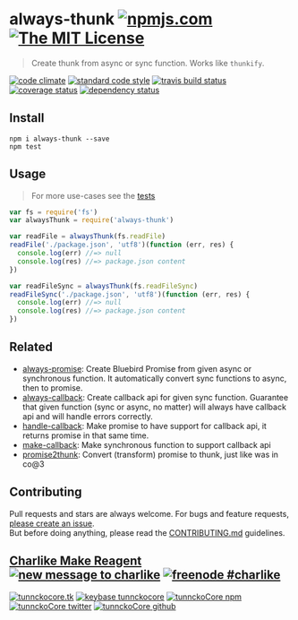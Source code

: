 # always-thunk [![npmjs.com][npmjs-img]][npmjs-url] [![The MIT License][license-img]][license-url] 

> Create thunk from async or sync function. Works like `thunkify`.

[![code climate][codeclimate-img]][codeclimate-url] [![standard code style][standard-img]][standard-url] [![travis build status][travis-img]][travis-url] [![coverage status][coveralls-img]][coveralls-url] [![dependency status][david-img]][david-url]


## Install
```
npm i always-thunk --save
npm test
```


## Usage
> For more use-cases see the [tests](./test.js)

```js
var fs = require('fs')
var alwaysThunk = require('always-thunk')

var readFile = alwaysThunk(fs.readFile)
readFile('./package.json', 'utf8')(function (err, res) {
  console.log(err) //=> null
  console.log(res) //=> package.json content
})

var readFileSync = alwaysThunk(fs.readFileSync)
readFileSync('./package.json', 'utf8')(function (err, res) {
  console.log(err) //=> null
  console.log(res) //=> package.json content
})
```


## Related
- [always-promise](https://github.com/tunnckocore/always-promise#readme): Create Bluebird Promise from given async or synchronous function. It automatically convert sync functions to async, then to promise.
- [always-callback](https://github.com/tunnckocore/always-callback#readme): Create callback api for given sync function. Guarantee that given function (sync or async, no matter) will always have callback api and will handle errors correctly.
- [handle-callback](https://github.com/hybridables/handle-callback#readme): Make promise to have support for callback api, it returns promise in that same time.
- [make-callback](https://github.com/tunnckocore/make-callback#readme): Make synchronous function to support callback api
- [promise2thunk](https://github.com/tunnckocore/promise2thunk#readme): Convert (transform) promise to thunk, just like was in co@3


## Contributing

Pull requests and stars are always welcome. For bugs and feature requests, [please create an issue](https://github.com/tunnckoCore/always-thunk/issues/new).  
But before doing anything, please read the [CONTRIBUTING.md](./CONTRIBUTING.md) guidelines.


## [Charlike Make Reagent](http://j.mp/1stW47C) [![new message to charlike][new-message-img]][new-message-url] [![freenode #charlike][freenode-img]][freenode-url]

[![tunnckocore.tk][author-www-img]][author-www-url] [![keybase tunnckocore][keybase-img]][keybase-url] [![tunnckoCore npm][author-npm-img]][author-npm-url] [![tunnckoCore twitter][author-twitter-img]][author-twitter-url] [![tunnckoCore github][author-github-img]][author-github-url]


[npmjs-url]: https://www.npmjs.com/package/always-thunk
[npmjs-img]: https://img.shields.io/npm/v/always-thunk.svg?label=always-thunk

[license-url]: https://github.com/tunnckoCore/always-thunk/blob/master/LICENSE.md
[license-img]: https://img.shields.io/badge/license-MIT-blue.svg


[codeclimate-url]: https://codeclimate.com/github/tunnckoCore/always-thunk
[codeclimate-img]: https://img.shields.io/codeclimate/github/tunnckoCore/always-thunk.svg

[travis-url]: https://travis-ci.org/tunnckoCore/always-thunk
[travis-img]: https://img.shields.io/travis/tunnckoCore/always-thunk.svg

[coveralls-url]: https://coveralls.io/r/tunnckoCore/always-thunk
[coveralls-img]: https://img.shields.io/coveralls/tunnckoCore/always-thunk.svg

[david-url]: https://david-dm.org/tunnckoCore/always-thunk
[david-img]: https://img.shields.io/david/tunnckoCore/always-thunk.svg

[standard-url]: https://github.com/feross/standard
[standard-img]: https://img.shields.io/badge/code%20style-standard-brightgreen.svg


[author-www-url]: http://www.tunnckocore.tk
[author-www-img]: https://img.shields.io/badge/www-tunnckocore.tk-fe7d37.svg

[keybase-url]: https://keybase.io/tunnckocore
[keybase-img]: https://img.shields.io/badge/keybase-tunnckocore-8a7967.svg

[author-npm-url]: https://www.npmjs.com/~tunnckocore
[author-npm-img]: https://img.shields.io/badge/npm-~tunnckocore-cb3837.svg

[author-twitter-url]: https://twitter.com/tunnckoCore
[author-twitter-img]: https://img.shields.io/badge/twitter-@tunnckoCore-55acee.svg

[author-github-url]: https://github.com/tunnckoCore
[author-github-img]: https://img.shields.io/badge/github-@tunnckoCore-4183c4.svg

[freenode-url]: http://webchat.freenode.net/?channels=charlike
[freenode-img]: https://img.shields.io/badge/freenode-%23charlike-5654a4.svg

[new-message-url]: https://github.com/tunnckoCore/messages
[new-message-img]: https://img.shields.io/badge/send%20me-message-green.svg
